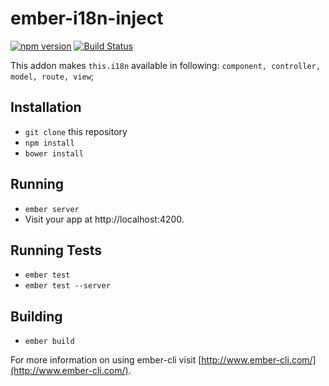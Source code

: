 # ember-i18n-inject
[![npm version](https://badge.fury.io/js/ember-i18n-inject.svg)](https://badge.fury.io/js/ember-i18n-inject)
[![Build Status](https://travis-ci.org/kellyselden/ember-i18n-inject.svg?branch=master)](https://travis-ci.org/kellyselden/ember-i18n-inject)

This addon makes `this.i18n` available in following: `component, controller, model, route, view`;

## Installation

* `git clone` this repository
* `npm install`
* `bower install`

## Running

* `ember server`
* Visit your app at http://localhost:4200.

## Running Tests

* `ember test`
* `ember test --server`

## Building

* `ember build`

For more information on using ember-cli visit [http://www.ember-cli.com/](http://www.ember-cli.com/).
